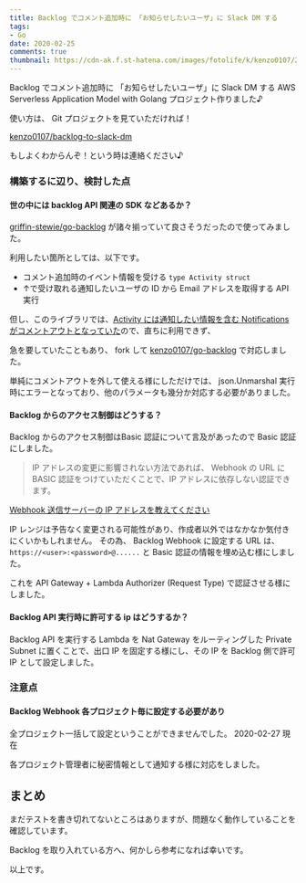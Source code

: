 ```yaml
---
title: Backlog でコメント追加時に 「お知らせしたいユーザ」に Slack DM する
tags:
- Go
date: 2020-02-25
comments: true
thumbnail: https://cdn-ak.f.st-hatena.com/images/fotolife/k/kenzo0107/20200227/20200227215819.png
---
```


Backlog でコメント追加時に 「お知らせしたいユーザ」に Slack DM する AWS Serverless Application Model with Golang プロジェクト作りました♪

<!-- more -->

使い方は、 Git プロジェクトを見ていただければ！

[kenzo0107/backlog-to-slack-dm](https://github.com/kenzo0107/backlog-to-slack-dm)

もしよくわからんぞ！という時は連絡ください♪


### 構築するに辺り、検討した点

#### 世の中には backlog API 関連の SDK などあるか？

[griffin-stewie/go-backlog](https://github.com/griffin-stewie/go-backlog) が諸々揃っていて良さそうだったので使ってみました。

利用したい箇所としては、以下です。
* コメント追加時のイベント情報を受ける `type Activity struct`
* ↑で受け取れる通知したいユーザの ID から Email アドレスを取得する API 実行

但し、このライブラリでは、[Activity には通知したい情報を含む Notifications がコメントアウトとなっていた](https://github.com/griffin-stewie/go-backlog/blob/master/models.go#L242)ので、直ちに利用できず、

急を要していたこともあり、 fork して [kenzo0107/go-backlog](https://github.com/kenzo0107/go-backlog) で対応しました。

単純にコメントアウトを外して使える様にしただけでは、 json.Unmarshal 実行時にエラーとなっており、他のパラメータも幾分か対応する必要がありました。


#### Backlog からのアクセス制御はどうする？

Backlog からのアクセス制御はBasic 認証について言及があったので Basic 認証にしました。

> IP アドレスの変更に影響されない方法であれば、 Webhook の URL に BASIC 認証をつけていただくことで、IP アドレスに依存しない認証できます。

[Webhook 送信サーバーの IP アドレスを教えてください](https://support-ja.backlog.com/hc/ja/articles/360035645534-Webhook-%E3%82%B5%E3%83%BC%E3%83%90%E3%81%AE%E6%83%85%E5%A0%B1)

IP レンジは予告なく変更される可能性があり、作成者以外ではなかなか気付きにくいかもしれません。
その為、 Backlog Webhook に設定する URL は、 `https://<user>:<password>@......` と Basic 認証の情報を埋め込む様にしました。

これを API Gateway + Lambda Authorizer (Request Type) で認証させる様にしました。


#### Backlog API 実行時に許可する ip はどうするか？

Backlog API を実行する Lambda を Nat Gateway をルーティングした Private Subnet に置くことで、出口 IP を固定する様にし、その IP を Backlog 側で許可 IP として設定しました。


### 注意点

#### Backlog Webhook 各プロジェクト毎に設定する必要があり

全プロジェクト一括して設定ということができませんでした。 2020-02-27 現在

各プロジェクト管理者に秘密情報として通知する様に対応をしました。



## まとめ

まだテストを書き切れてないところはありますが、問題なく動作していることを確認しています。

Backlog を取り入れている方へ、何かしら参考になれば幸いです。

以上です。
